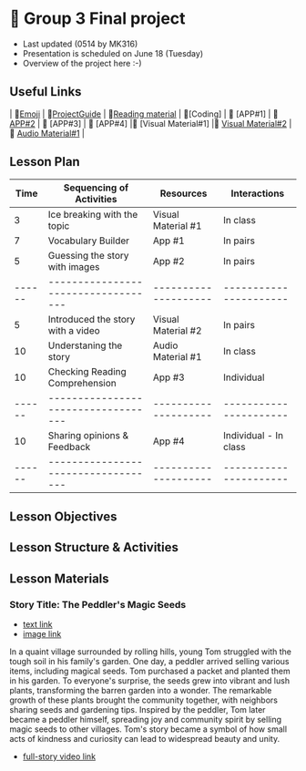 # 📙 Group 3 Final project 
+ Last updated (0514 by MK316)
+ Presentation is scheduled on June 18 (Tuesday)
+ Overview of the project here :-)

## Useful Links
| 🔸[Emoji](https://gist.github.com/rxaviers/7360908) | 🔸[ProjectGuide](https://github.com/MK316/Spring2024/blob/main/DLTESOL/project/README.md) | 🔸[Reading material](https://raw.githubusercontent.com/MK316/Spring2024/main/DLTESOL/project/story03.txt) | 🔸[Coding] | 🔸 [APP#1] | 🔸 [APP#2](https://bori0824-ImageUnscrambling.hf.space) | 🔸 [APP#3] | 🔸 [APP#4] |🔸 [Visual Material#1] |🔸 [Visual Material#2](https://ai.invideo.io/watch/O5Q4fOeVnoH) |🔸 [Audio Material#1](https://bori0824-multitts.hf.space) |

## Lesson Plan

|  Time |     Sequencing of Activities      |     Resources      |      Interactions     |
|-------|-----------------------------------|--------------------| ----------------------|
|   3   |    Ice breaking with the topic    | Visual Material #1 |        In class       |
|   7   |        Vocabulary Builder         |        App #1      |        In pairs       |     
|   5   |  Guessing the story with images   |        App #2      |        In pairs       |  
|------ |-----------------------------------|--------------------| ----------------------|   
|   5   | Introduced the story with a video | Visual Material #2 |        In pairs       |
|  10   |       Understaning the story      |  Audio Material #1 |        In class       |     
|  10   |  Checking Reading Comprehension   |        App #3      |       Individual      | 
|------ |-----------------------------------|--------------------| ----------------------|   
|  10   |   Sharing opinions & Feedback     |        App #4      | Individual - In class |     
|------ |-----------------------------------|--------------------| ----------------------| 

## Lesson Objectives



## Lesson Structure & Activities



## Lesson Materials

### Story Title: The Peddler's Magic Seeds 
+ [text link](https://raw.githubusercontent.com/MK316/Spring2024/main/DLTESOL/project/story03.txt)
+ [image link](https://github.com/MK316/Spring2024/blob/main/DLTESOL/project/Story03.png) 

**<Synopsis>**
In a quaint village surrounded by rolling hills, young Tom struggled with the tough soil in his family's garden. One day, a peddler arrived selling various items, including magical seeds. Tom purchased a packet and planted them in his garden. To everyone's surprise, the seeds grew into vibrant and lush plants, transforming the barren garden into a wonder. The remarkable growth of these plants brought the community together, with neighbors sharing seeds and gardening tips. Inspired by the peddler, Tom later became a peddler himself, spreading joy and community spirit by selling magic seeds to other villages. Tom's story became a symbol of how small acts of kindness and curiosity can lead to widespread beauty and unity.
+ [full-story video link]( https://ai.invideo.io/watch/O5Q4fOeVnoH )
